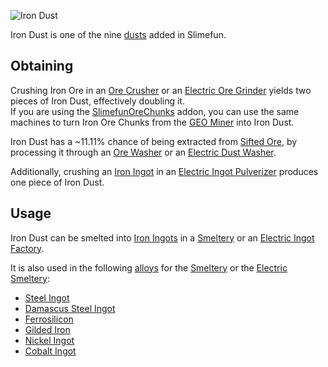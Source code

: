 ![Iron Dust](https://raw.githubusercontent.com/TheBusyBiscuit/Slimefun4-Wiki/master/images/item-iron-dust.png)

Iron Dust is one of the nine [dusts](https://github.com/TheBusyBiscuit/Slimefun4/wiki/Dusts) added in Slimefun.

## Obtaining
Crushing Iron Ore in an [Ore Crusher](https://github.com/TheBusyBiscuit/Slimefun4/wiki/Ore-Crusher) or an [Electric Ore Grinder](https://github.com/TheBusyBiscuit/Slimefun4/wiki/Electric-Ore-Grinder) yields two pieces of Iron Dust, effectively doubling it.<br>
If you are using the [SlimefunOreChunks](https://github.com/TheBusyBiscuit/Slimefun4/wiki/SlimefunOreChunks) addon, you can use the same machines to turn Iron Ore Chunks from the [GEO Miner](https://github.com/TheBusyBiscuit/Slimefun4/wiki/GEO-Miner) into Iron Dust.

Iron Dust has a ~11.11% chance of being extracted from [Sifted Ore](https://github.com/TheBusyBiscuit/Slimefun4/wiki/Sifted-Ore), by processing it through an [Ore Washer](https://github.com/TheBusyBiscuit/Slimefun4/wiki/Ore-Washer) or an [Electric Dust Washer](https://github.com/TheBusyBiscuit/Slimefun4/wiki/Electric-Dust-Washer).

Additionally, crushing an [Iron Ingot](https://github.com/TheBusyBiscuit/Slimefun4/wiki/Iron-Ingot) in an [Electric Ingot Pulverizer](https://github.com/TheBusyBiscuit/Slimefun4/wiki/Electric-Ingot-Pulverizer) produces one piece of Iron Dust.

## Usage
Iron Dust can be smelted into [Iron Ingots](https://github.com/TheBusyBiscuit/Slimefun4/wiki/Iron-Ingot) in a [Smeltery](https://github.com/TheBusyBiscuit/Slimefun4/wiki/Smeltery) or an [Electric Ingot Factory](https://github.com/TheBusyBiscuit/Slimefun4/wiki/Electric-Ingot-Factory).

It is also used in the following [alloys](https://github.com/TheBusyBiscuit/Slimefun4/wiki/Ingots#Alloys) for the [Smeltery](https://github.com/TheBusyBiscuit/Slimefun4/wiki/Smeltery) or the [Electric Smeltery](https://github.com/TheBusyBiscuit/Slimefun4/wiki/Electric-Smeltery):
* [Steel Ingot](https://github.com/TheBusyBiscuit/Slimefun4/wiki/Steel-Ingot)
* [Damascus Steel Ingot](https://github.com/TheBusyBiscuit/Slimefun4/wiki/Damascus-Steel-Ingot)
* [Ferrosilicon](https://github.com/TheBusyBiscuit/Slimefun4/wiki/Ferrosilicon)
* [Gilded Iron](https://github.com/TheBusyBiscuit/Slimefun4/wiki/Gilded-Iron)
* [Nickel Ingot](https://github.com/TheBusyBiscuit/Slimefun4/wiki/Nickel-Ingot)
* [Cobalt Ingot](https://github.com/TheBusyBiscuit/Slimefun4/wiki/Cobalt-Ingot)
